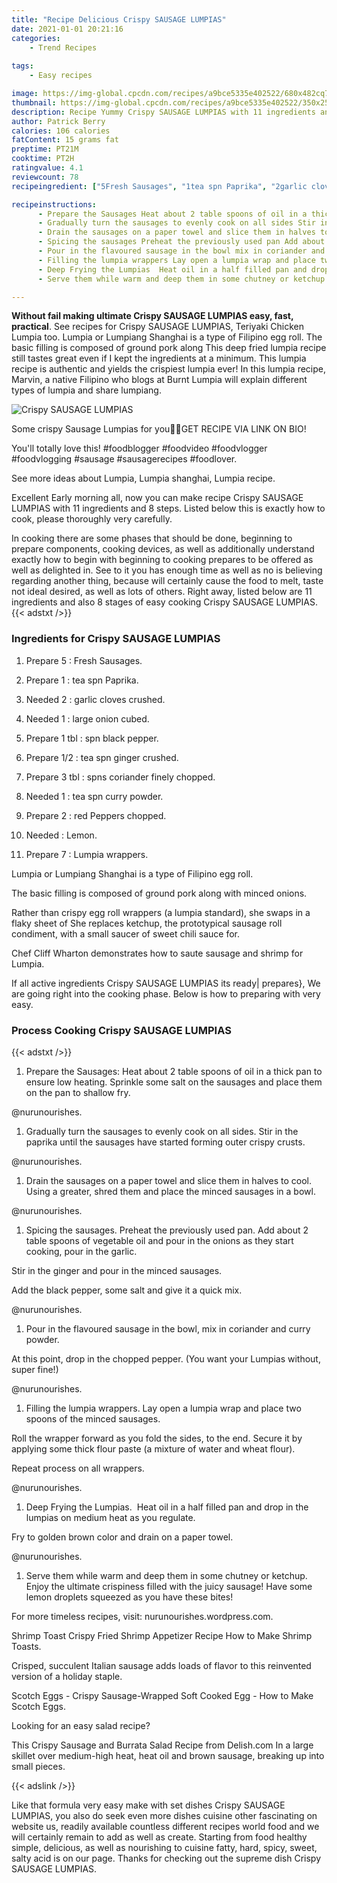 ```yaml
---
title: "Recipe Delicious Crispy SAUSAGE LUMPIAS"
date: 2021-01-01 20:21:16
categories:
    - Trend Recipes
    
tags:
    - Easy recipes

image: https://img-global.cpcdn.com/recipes/a9bce5335e402522/680x482cq70/crispy-sausage-lumpias-recipe-main-photo.jpg
thumbnail: https://img-global.cpcdn.com/recipes/a9bce5335e402522/350x250cq70/crispy-sausage-lumpias-recipe-main-photo.jpg
description: Recipe Yummy Crispy SAUSAGE LUMPIAS with 11 ingredients and 8 stages of easy cooking.
author: Patrick Berry
calories: 106 calories
fatContent: 15 grams fat
preptime: PT21M
cooktime: PT2H
ratingvalue: 4.1
reviewcount: 78
recipeingredient: ["5Fresh Sausages", "1tea spn Paprika", "2garlic cloves crushed", "1large onion cubed", "1 tblspn black pepper", "1/2tea spn ginger crushed", "3 tblspns coriander finely chopped", "1tea spn curry powder", "2red Peppers chopped", "Lemon", "7Lumpia wrappers"]

recipeinstructions: 
      - Prepare the Sausages Heat about 2 table spoons of oil in a thick pan to ensure low heating Sprinkle some salt on the sausages and place them on the pan to shallow frynurunourishes 
      - Gradually turn the sausages to evenly cook on all sides Stir in the paprika until the sausages have started forming outer crispy crustsnurunourishes 
      - Drain the sausages on a paper towel and slice them in halves to cool Using a greater shred them and place the minced sausages in a bowlnurunourishes 
      - Spicing the sausages Preheat the previously used pan Add about 2 table spoons of vegetable oil and pour in the onions as they start cooking pour in the garlicStir in the ginger and pour in the minced sausages Add the black pepper some salt and give it a quick mixnurunourishes 
      - Pour in the flavoured sausage in the bowl mix in coriander and curry powderAt this point drop in the chopped pepper You want your Lumpias without super finenurunourishes 
      - Filling the lumpia wrappers Lay open a lumpia wrap and place two spoons of the minced sausagesRoll the wrapper forward as you fold the sides to the end Secure it by applying some thick flour paste a mixture of water and wheat flour Repeat process on all wrappersnurunourishes 
      - Deep Frying the Lumpias  Heat oil in a half filled pan and drop in the lumpias on medium heat as you regulate Fry to golden brown color and drain on a paper towelnurunourishes 
      - Serve them while warm and deep them in some chutney or ketchup Enjoy the ultimate crispiness filled with the juicy sausage Have some lemon droplets squeezed as you have these bitesFor more timeless recipes visit nurunourisheswordpresscom

---
```




**Without fail making ultimate Crispy SAUSAGE LUMPIAS easy, fast, practical**. See recipes for Crispy SAUSAGE LUMPIAS, Teriyaki Chicken Lumpia too. Lumpia or Lumpiang Shanghai is a type of Filipino egg roll. The basic filling is composed of ground pork along This deep fried lumpia recipe still tastes great even if I kept the ingredients at a minimum. This lumpia recipe is authentic and yields the crispiest lumpia ever! In this lumpia recipe, Marvin, a native Filipino who blogs at Burnt Lumpia will explain different types of lumpia and share lumpiang.


![Crispy SAUSAGE LUMPIAS](https://img-global.cpcdn.com/recipes/a9bce5335e402522/680x482cq70/crispy-sausage-lumpias-recipe-main-photo.jpg "Crispy SAUSAGE LUMPIAS")



Some crispy Sausage Lumpias for you🍴😋GET RECIPE VIA LINK ON BIO!

You&#39;ll totally love this! #foodblogger #foodvideo #foodvlogger #foodvlogging #sausage #sausagerecipes #foodlover.

See more ideas about Lumpia, Lumpia shanghai, Lumpia recipe.


Excellent Early morning all, now you can make recipe Crispy SAUSAGE LUMPIAS with 11 ingredients and 8 steps. Listed below this is exactly how to cook, please thoroughly very carefully.

In cooking there are some phases that should be done, beginning to prepare components, cooking devices, as well as additionally understand exactly how to begin with beginning to cooking prepares to be offered as well as delighted in. See to it you has enough time as well as no is believing regarding another thing, because will certainly cause the food to melt, taste not ideal desired, as well as lots of others. Right away, listed below are 11 ingredients and also 8 stages of easy cooking Crispy SAUSAGE LUMPIAS.
{{< adstxt />}}

### Ingredients for Crispy SAUSAGE LUMPIAS


1. Prepare 5 : Fresh Sausages.

1. Prepare 1 : tea spn Paprika.

1. Needed 2 : garlic cloves crushed.

1. Needed 1 : large onion cubed.

1. Prepare 1 tbl : spn black pepper.

1. Prepare 1/2 : tea spn ginger crushed.

1. Prepare 3 tbl : spns coriander finely chopped.

1. Needed 1 : tea spn curry powder.

1. Prepare 2 : red Peppers chopped.

1. Needed  : Lemon.

1. Prepare 7 : Lumpia wrappers.


Lumpia or Lumpiang Shanghai is a type of Filipino egg roll.

The basic filling is composed of ground pork along with minced onions.

Rather than crispy egg roll wrappers (a lumpia standard), she swaps in a flaky sheet of She replaces ketchup, the prototypical sausage roll condiment, with a small saucer of sweet chili sauce for.

Chef Cliff Wharton demonstrates how to saute sausage and shrimp for Lumpia.


If all active ingredients Crispy SAUSAGE LUMPIAS its ready| prepares}, We are going right into the cooking phase. Below is how to preparing with very easy.

### Process Cooking Crispy SAUSAGE LUMPIAS

{{< adstxt />}}


1. Prepare the Sausages: Heat about 2 table spoons of oil in a thick pan to ensure low heating. Sprinkle some salt on the sausages and place them on the pan to shallow fry.

@nurunourishes.



1. Gradually turn the sausages to evenly cook on all sides. Stir in the paprika until the sausages have started forming outer crispy crusts.

@nurunourishes.



1. Drain the sausages on a paper towel and slice them in halves to cool. Using a greater, shred them and place the minced sausages in a bowl.

@nurunourishes.



1. Spicing the sausages. Preheat the previously used pan. Add about 2 table spoons of vegetable oil and pour in the onions as they start cooking, pour in the garlic.

Stir in the ginger and pour in the minced sausages. 

Add the black pepper, some salt and give it a quick mix.

@nurunourishes.



1. Pour in the flavoured sausage in the bowl, mix in coriander and curry powder.

At this point, drop in the chopped pepper. (You want your Lumpias without, super fine!)

@nurunourishes.



1. Filling the lumpia wrappers. Lay open a lumpia wrap and place two spoons of the minced sausages.

Roll the wrapper forward as you fold the sides, to the end. Secure it by applying some thick flour paste (a mixture of water and wheat flour). 

Repeat process on all wrappers.

@nurunourishes.



1. Deep Frying the Lumpias.  Heat oil in a half filled pan and drop in the lumpias on medium heat as you regulate. 

Fry to golden brown color and drain on a paper towel.

@nurunourishes.



1. Serve them while warm and deep them in some chutney or ketchup. Enjoy the ultimate crispiness filled with the juicy sausage! Have some lemon droplets squeezed as you have these bites!

For more timeless recipes, visit: nurunourishes.wordpress.com.




Shrimp Toast Crispy Fried Shrimp Appetizer Recipe How to Make Shrimp Toasts.

Crisped, succulent Italian sausage adds loads of flavor to this reinvented version of a holiday staple.

Scotch Eggs - Crispy Sausage-Wrapped Soft Cooked Egg - How to Make Scotch Eggs.

Looking for an easy salad recipe?

This Crispy Sausage and Burrata Salad Recipe from Delish.com In a large skillet over medium-high heat, heat oil and brown sausage, breaking up into small pieces.


{{< adslink />}}

Like that formula very easy make with set dishes Crispy SAUSAGE LUMPIAS, you also do seek even more dishes cuisine other fascinating on website us, readily available countless different recipes world food and we will certainly remain to add as well as create. Starting from food healthy simple, delicious, as well as nourishing to cuisine fatty, hard, spicy, sweet, salty acid is on our page. Thanks for checking out the supreme dish Crispy SAUSAGE LUMPIAS.
